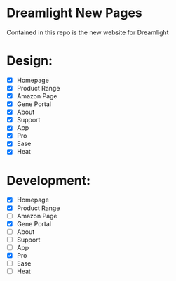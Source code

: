 # Dreamlight New Pages

Contained in this repo is the new website for Dreamlight

# Design:

- [x] Homepage
- [x] Product Range
- [x] Amazon Page
- [x] Gene Portal
- [x] About
- [x] Support
- [x] App
- [x] Pro
- [x] Ease
- [x] Heat

# Development:

- [x] Homepage
- [x] Product Range
- [ ] Amazon Page
- [x] Gene Portal
- [ ] About
- [ ] Support
- [ ] App
- [x] Pro
- [ ] Ease
- [ ] Heat
